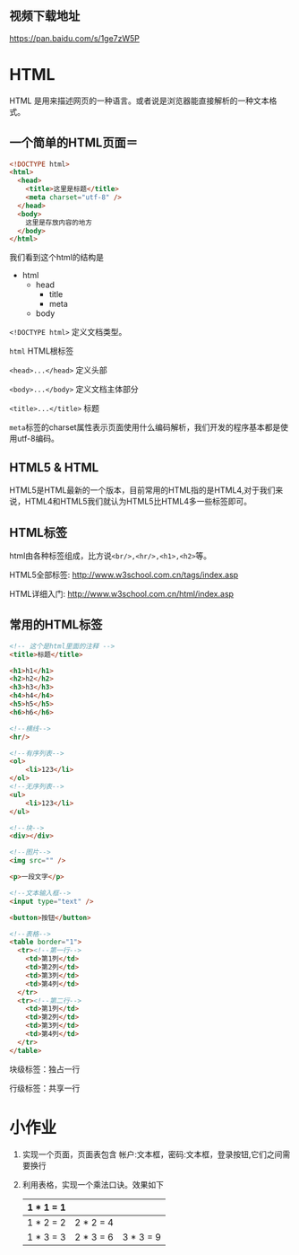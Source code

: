 ## 视频下载地址

https://pan.baidu.com/s/1ge7zW5P



# HTML

HTML 是用来描述网页的一种语言。或者说是浏览器能直接解析的一种文本格式。



## 一个简单的HTML页面＝

```HTML
<!DOCTYPE html>
<html>
  <head>
	<title>这里是标题</title>
    <meta charset="utf-8" />
  </head>
  <body>
	这里是存放内容的地方
  </body>
</html>
```

我们看到这个html的结构是

* html
  * head
    * title
    * meta
  * body

`<!DOCTYPE html>` 定义文档类型。

`html` HTML根标签

`<head>...</head>` 定义头部

`<body>...</body>` 定义文档主体部分

`<title>...</title>` 标题

`meta`标签的charset属性表示页面使用什么编码解析，我们开发的程序基本都是使用utf-8编码。



## HTML5 & HTML

HTML5是HTML最新的一个版本，目前常用的HTML指的是HTML4,对于我们来说，HTML4和HTML5我们就认为HTML5比HTML4多一些标签即可。



## HTML标签

html由各种标签组成，比方说`<br/>,<hr/>,<h1>,<h2>`等。

HTML5全部标签: http://www.w3school.com.cn/tags/index.asp

HTML详细入门: http://www.w3school.com.cn/html/index.asp

## 常用的HTML标签

```html
<!-- 这个是html里面的注释 -->
<title>标题</title>

<h1>h1</h1>
<h2>h2</h2>
<h3>h3</h3>
<h4>h4</h4>
<h5>h5</h5>
<h6>h6</h6>

<!--横线-->
<hr/>

<!--有序列表-->
<ol>
	<li>123</li>
</ol>
<!--无序列表-->
<ul>
	<li>123</li>
</ul>

<!--块-->
<div></div>

<!--图片-->
<img src="" />

<p>一段文字</p>

<!--文本输入框-->
<input type="text" />

<button>按钮</button>

<!--表格-->
<table border="1">
  <tr><!--第一行-->
    <td>第1列</td>
    <td>第2列</td>
    <td>第3列</td>
    <td>第4列</td>
  </tr>
  <tr><!--第二行-->
    <td>第1列</td>
    <td>第2列</td>
    <td>第3列</td>
    <td>第4列</td>
  </tr>
</table>
```

块级标签：独占一行

行级标签：共享一行





# 小作业

1. 实现一个页面，页面表包含 帐户:文本框，密码:文本框，登录按钮,它们之间需要换行

2. 利用表格，实现一个乘法口诀。效果如下

   | 1 * 1 = 1 |           |           |
   | --------- | --------- | --------- |
   | 1 * 2 = 2 | 2 * 2 = 4 |           |
   | 1 * 3 = 3 | 2 * 3 = 6 | 3 * 3 = 9 |